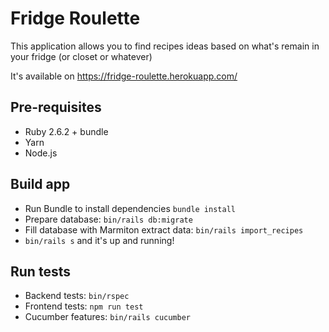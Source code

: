# Fridge Roulette
This application allows you to find recipes ideas based on what's remain in your fridge (or closet or whatever)

It's available on https://fridge-roulette.herokuapp.com/

## Pre-requisites
- Ruby 2.6.2 + bundle
- Yarn
- Node.js

## Build app
- Run Bundle to install dependencies `bundle install`
- Prepare database: `bin/rails db:migrate`
- Fill database with Marmiton extract data: `bin/rails import_recipes`
- `bin/rails s` and it's up and running!

## Run tests
- Backend tests: `bin/rspec`
- Frontend tests: `npm run test`
- Cucumber features: `bin/rails cucumber`
